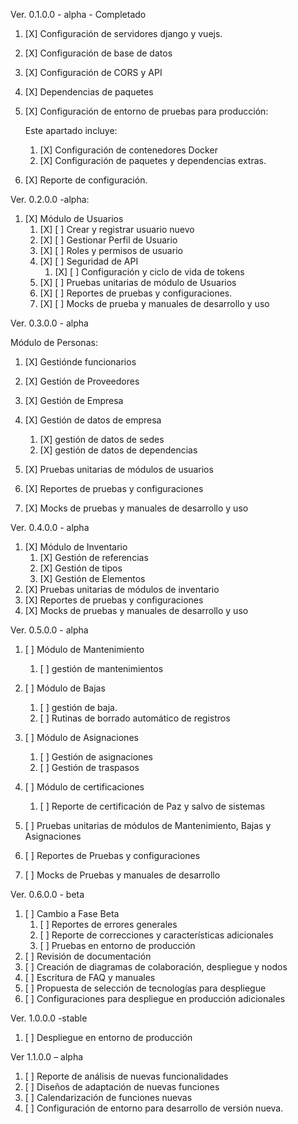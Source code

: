 Ver. 0.1.0.0 - alpha - Completado

1. [X] Configuración de servidores django y vuejs.
2. [X] Configuración de base de datos
3. [X] Configuración de CORS y API
4. [X] Dependencias de paquetes
5. [X] Configuración de entorno de pruebas para producción:

    Este apartado incluye:

    1. [X] Configuración de contenedores Docker
    2. [X] Configuración de paquetes y dependencias extras.
6. [X] Reporte de configuración.

Ver. 0.2.0.0 -alpha:

1. [X] Módulo de Usuarios
    1. [X] [ ] Crear y registrar usuario nuevo
    2. [X] [ ] Gestionar Perfil de Usuario
    3. [X] [ ] Roles y permisos de usuario
    4. [X] [ ] Seguridad de API
        1. [X] [ ] Configuración y ciclo de vida de tokens
    5. [X] [ ] Pruebas unitarias de módulo de Usuarios
    6. [X] [ ] Reportes de pruebas y configuraciones.
    7. [X] [ ] Mocks de prueba y manuales de desarrollo y uso

Ver. 0.3.0.0 - alpha

Módulo de Personas:

1. [X] Gestiónde funcionarios
2. [X] Gestión de Proveedores
3. [X] Gestión de Empresa
4. [X] Gestión de datos de empresa

    1. [X] gestión de datos de sedes
    2. [X] gestión de datos de dependencias
5. [X] Pruebas unitarias de módulos de usuarios
6. [X] Reportes de pruebas y configuraciones
7. [X] Mocks de pruebas y manuales de desarrollo y uso

Ver. 0.4.0.0 - alpha

1. [X] Módulo de Inventario
    1. [X] Gestión de referencias
    2. [X] Gestión de tipos
    3. [X] Gestión de Elementos
2. [X] Pruebas unitarias de módulos de inventario
3. [X] Reportes de pruebas y configuraciones
4. [X] Mocks de pruebas y manuales de desarrollo y uso

Ver. 0.5.0.0 - alpha

1. [ ] Módulo de Mantenimiento

    1. [ ] gestión de mantenimientos
2. [ ] Módulo de Bajas

    1. [ ] gestión de baja.
    2. [ ] Rutinas de borrado automático de registros
3. [ ] Módulo de Asignaciones

    1. [ ] Gestión de asignaciones
    2. [ ] Gestión de traspasos
4. [ ] Módulo de certificaciones

    1. [ ] Reporte de certificación de Paz y salvo de sistemas
5. [ ] Pruebas unitarias de módulos de Mantenimiento, Bajas y Asignaciones
6. [ ] Reportes de Pruebas y configuraciones
7. [ ] Mocks de Pruebas y manuales de desarrollo

Ver. 0.6.0.0 - beta

1. [ ] Cambio a Fase Beta
    1. [ ] Reportes de errores generales
    2. [ ] Reporte de correcciones y características adicionales
    3. [ ] Pruebas en entorno de producción
2. [ ] Revisión de documentación
3. [ ] Creación de diagramas de colaboración, despliegue y nodos
4. [ ] Escritura de FAQ y manuales
5. [ ] Propuesta de selección de tecnologías para despliegue
6. [ ] Configuraciones para despliegue en producción adicionales

Ver. 1.0.0.0 -stable

1. [ ] Despliegue en entorno de producción

Ver 1.1.0.0 – alpha

1. [ ] Reporte de análisis de nuevas funcionalidades
2. [ ] Diseños de adaptación de nuevas funciones
3. [ ] Calendarización de funciones nuevas
4. [ ] Configuración de entorno para desarrollo de versión nueva.
